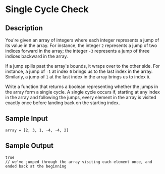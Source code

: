 # Single Cycle Check

## Description
You're given an array of integers where each integer represents a jump of its value in the array. For instance, the integer `2` represents a jump of two indices forward in the array; the integer `-3` represents a jump of three indices backward in the array.

If a jump spills past the array's bounds, it wraps over to the other side. For instance, a jump of `-1` at index `0` brings us to the last index in the array. Similarly, a jump of `1` at the last index in the array brings us to index `0`.

Write a function that returns a boolean representing whether the jumps in the array form a single cycle. A single cycle occurs if, starting at any index in the array and following the jumps, every element in the array is visited exactly once before landing back on the starting index.

## Sample Input
```
array = [2, 3, 1, -4, -4, 2]
```

## Sample Output
```
true
// we've jumped through the array visiting each element once, and ended back at the beginning
```
 
